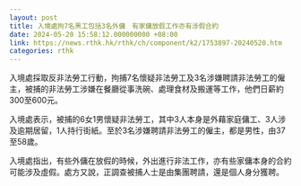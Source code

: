 ```yaml
---
layout: post
title: 入境處拘7名黑工包括3名外傭　有家傭放假工作亦有涉假合約
date: 2024-05-20 15:58:12.000000000 +08:00
link: https://news.rthk.hk/rthk/ch/component/k2/1753897-20240520.htm
categories: rthk
---
```


入境處採取反非法勞工行動，拘捕7名懷疑非法勞工及3名涉嫌聘請非法勞工的僱主，被捕的非法勞工涉嫌在餐廳從事洗碗、處理食材及搬運等工作，他們日薪約300至600元。

入境處表示，被捕的6女1男懷疑非法勞工，其中3人本身是外藉家庭傭工、3人涉及逾期居留，1人持行街紙。至於3名涉嫌聘請非法勞工的僱主，都是男性，由37至58歲。

入境處指出，有些外傭在放假的時候，外出進行非法工作，亦有些家傭本身的合約可能涉及虛假。處方又說，正調查被捕人士是由集團聘請，還是個人身分獲聘。
